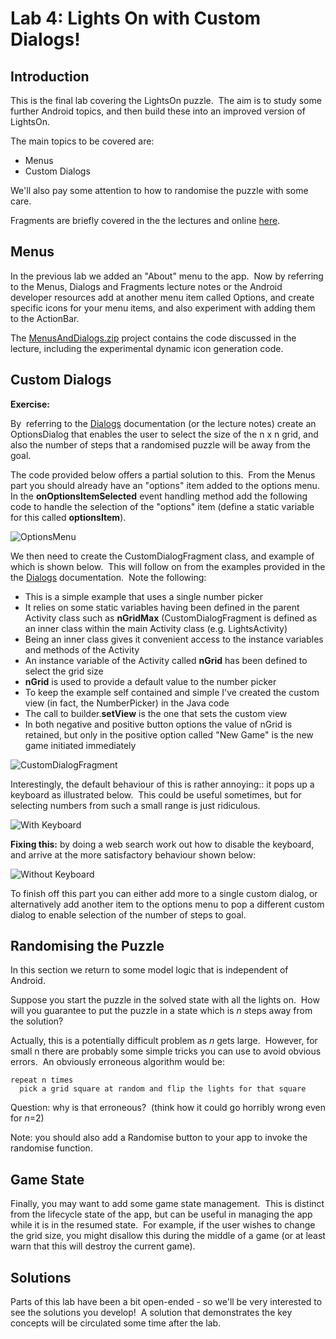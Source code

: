 # Lab 4: Lights On with Custom Dialogs!

## Introduction

This is the final lab covering the LightsOn puzzle.  The aim is to study
some further Android topics, and then build these into an improved
version of LightsOn.

The main topics to be covered are:

-   Menus
-   Custom Dialogs

We'll also pay some attention to how to randomise the puzzle with some
care.

Fragments are
briefly covered in the the lectures and online [here](http://developer.android.com/guide/components/fragments.html).

## Menus

In the previous lab we added an "About" menu to the app.  Now by
referring to the Menus, Dialogs and Fragments lecture notes or the
Android developer resources add at another menu item called Options, and
create specific icons for your menu items, and also experiment with
adding them to the ActionBar.

The [MenusAndDialogs.zip](MenusAndDialogs.zip) project contains the code
discussed in the lecture, including the experimental dynamic icon
generation code.

## Custom Dialogs

**Exercise:**

By  referring to the
[Dialogs](http://developer.android.com/guide/topics/ui/dialogs.html)
documentation (or the lecture notes) create an OptionsDialog that enables the
user to select the size of the n x n grid, and also the number of steps
that a randomised puzzle will be away from the goal.

The code provided below offers a partial solution to this.  From the
Menus part you should already have an "options" item added to the
options menu.  In the **onOptionsItemSelected** event handling method
add the following code to handle the selection of the "options" item
(define a static variable for this called **optionsItem**).

![OptionsMenu](OptionsMenu.PNG)

We then need to create the CustomDialogFragment class, and example of
which is shown below.  This will follow on from the examples provided in
the the
[Dialogs](http://developer.android.com/guide/topics/ui/dialogs.html)
documentation.  Note the following:

-   This is a simple example that uses a single number picker
-   It relies on some static variables having been defined in the parent
    Activity class such as **nGridMax** (CustomDialogFragment is defined
    as an inner class within the main Activity class (e.g.
    LightsActivity)
-   Being an inner class gives it convenient access to the instance
    variables and methods of the Activity
-   An instance variable of the Activity called **nGrid** has been
    defined to select the grid size
-   **nGrid** is used to provide a default value to the number picker
-   To keep the example self contained and simple I've created the
    custom view (in fact, the NumberPicker) in the Java code
-   The call to builder.**setView** is the one that sets the custom view
-   In both negative and positive button options the value of nGrid is
    retained, but only in the positive option called "New Game" is the
    new game initiated immediately

![CustomDialogFragment](CustomDialogFragment.PNG)

Interestingly, the default behaviour of this is rather annoying:: it
pops up a keyboard as illustrated below.  This could be useful
sometimes, but for selecting numbers from such a small range is just
ridiculous.

![With Keyboard](WithKeyboard.png)

**Fixing this:** by doing a web search work out how to disable the
keyboard, and arrive at the more satisfactory behaviour shown below:

![Without Keyboard](WithoutKeyboard.png)

To finish off this part you can either add more to a single custom
dialog, or alternatively add another item to the options menu to pop a
different custom dialog to enable selection of the number of steps to
goal.

## Randomising the Puzzle

In this section we return to some model logic that is independent of
Android.

Suppose you start the puzzle in the solved state with all the lights
on.  How will you guarantee to put the puzzle in a state which is *n*
steps away from the solution? 

Actually, this is a potentially difficult problem as *n* gets large. 
However, for small n there are probably some simple tricks you can use
to avoid obvious errors.  An obviously erroneous algorithm would be:

    repeat n times
      pick a grid square at random and flip the lights for that square

Question: why is that erroneous?  (think how it could go horribly wrong
even for *n*=2)

Note: you should also add a Randomise button to your app to invoke the
randomise function.

## Game State

Finally, you may want to add some game state management.  This is
distinct from the lifecycle state of the app, but can be useful in
managing the app while it is in the resumed state.  For example, if the
user wishes to change the grid size, you might disallow this during the
middle of a game (or at least warn that this will destroy the current
game).

## Solutions

Parts of this lab have been a bit open-ended - so we'll be very
interested to see the solutions you develop!  A solution that
demonstrates the key concepts will be circulated some time after the lab.

 

